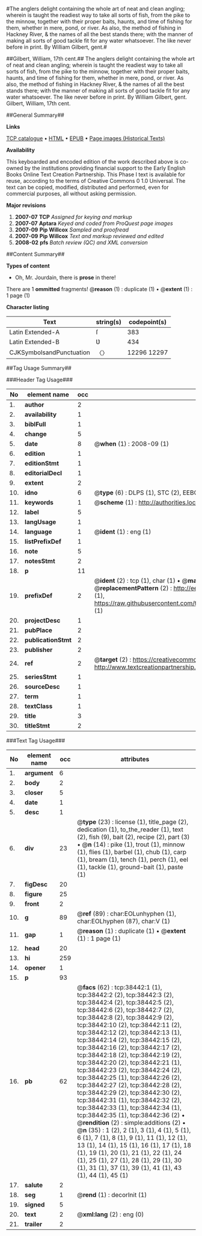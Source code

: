 #The anglers delight containing the whole art of neat and clean angling; wherein is taught the readiest way to take all sorts of fish, from the pike to the minnow, together with their proper baits, haunts, and time of fishing for them, whether in mere, pond, or river. As also, the method of fishing in Hackney River, & the names of all the best stands there; with the manner of making all sorts of good tackle fit for any water whatsoever. The like never before in print. By William Gilbert, gent.#

##Gilbert, William, 17th cent.##
The anglers delight containing the whole art of neat and clean angling; wherein is taught the readiest way to take all sorts of fish, from the pike to the minnow, together with their proper baits, haunts, and time of fishing for them, whether in mere, pond, or river. As also, the method of fishing in Hackney River, & the names of all the best stands there; with the manner of making all sorts of good tackle fit for any water whatsoever. The like never before in print. By William Gilbert, gent.
Gilbert, William, 17th cent.

##General Summary##

**Links**

[TCP catalogue](http://www.ota.ox.ac.uk/tcp/)  • 
[HTML](http://tei.it.ox.ac.uk/tcp/Texts-HTML/free/A42/A42741.html)  • 
[EPUB](http://tei.it.ox.ac.uk/tcp/Texts-EPUB/free/A42/A42741.epub) • 
[Page images (Historical Texts)](https://data.historicaltexts.jisc.ac.uk/view?pubId=eebo-99833963e&pageId=eebo-99833963e-38442-1)

**Availability**

This keyboarded and encoded edition of the
	       work described above is co-owned by the institutions
	       providing financial support to the Early English Books
	       Online Text Creation Partnership. This Phase I text is
	       available for reuse, according to the terms of Creative
	       Commons 0 1.0 Universal. The text can be copied,
	       modified, distributed and performed, even for
	       commercial purposes, all without asking permission.

**Major revisions**

1. __2007-07__ __TCP__ *Assigned for keying and markup*
1. __2007-07__ __Aptara__ *Keyed and coded from ProQuest page images*
1. __2007-09__ __Pip Willcox__ *Sampled and proofread*
1. __2007-09__ __Pip Willcox__ *Text and markup reviewed and edited*
1. __2008-02__ __pfs__ *Batch review (QC) and XML conversion*

##Content Summary##

**Types of content**

  * Oh, Mr. Jourdain, there is **prose** in there!

There are 1 **ommitted** fragments! 
 @__reason__ (1) : duplicate (1)  •  @__extent__ (1) : 1 page (1)

**Character listing**


|Text|string(s)|codepoint(s)|
|---|---|---|
|Latin Extended-A|ſ|383|
|Latin Extended-B|Ʋ|434|
|CJKSymbolsandPunctuation|〈〉|12296 12297|

##Tag Usage Summary##

###Header Tag Usage###

|No|element name|occ|attributes|
|---|---|---|---|
|1.|__author__|2||
|2.|__availability__|1||
|3.|__biblFull__|1||
|4.|__change__|5||
|5.|__date__|8| @__when__ (1) : 2008-09 (1)|
|6.|__edition__|1||
|7.|__editionStmt__|1||
|8.|__editorialDecl__|1||
|9.|__extent__|2||
|10.|__idno__|6| @__type__ (6) : DLPS (1), STC (2), EEBO-CITATION (1), PROQUEST (1), VID (1)|
|11.|__keywords__|1| @__scheme__ (1) : http://authorities.loc.gov/ (1)|
|12.|__label__|5||
|13.|__langUsage__|1||
|14.|__language__|1| @__ident__ (1) : eng (1)|
|15.|__listPrefixDef__|1||
|16.|__note__|5||
|17.|__notesStmt__|2||
|18.|__p__|11||
|19.|__prefixDef__|2| @__ident__ (2) : tcp (1), char (1)  •  @__matchPattern__ (2) : ([0-9\-]+):([0-9IVX]+) (1), (.+) (1)  •  @__replacementPattern__ (2) : http://eebo.chadwyck.com/downloadtiff?vid=$1&page=$2 (1), https://raw.githubusercontent.com/textcreationpartnership/Texts/master/tcpchars.xml#$1 (1)|
|20.|__projectDesc__|1||
|21.|__pubPlace__|2||
|22.|__publicationStmt__|2||
|23.|__publisher__|2||
|24.|__ref__|2| @__target__ (2) : https://creativecommons.org/publicdomain/zero/1.0/ (1), http://www.textcreationpartnership.org/docs/. (1)|
|25.|__seriesStmt__|1||
|26.|__sourceDesc__|1||
|27.|__term__|1||
|28.|__textClass__|1||
|29.|__title__|3||
|30.|__titleStmt__|2||


###Text Tag Usage###

|No|element name|occ|attributes|
|---|---|---|---|
|1.|__argument__|6||
|2.|__body__|2||
|3.|__closer__|5||
|4.|__date__|1||
|5.|__desc__|1||
|6.|__div__|23| @__type__ (23) : license (1), title_page (2), dedication (1), to_the_reader (1), text (2), fish (9), bait (2), recipe (2), part (3)  •  @__n__ (14) : pike (1), trout (1), minnow (1), flies (1), barbel (1), chub (1), carp (1), bream (1), tench (1), perch (1), eel (1), tackle (1), ground-bait (1), paste (1)|
|7.|__figDesc__|20||
|8.|__figure__|25||
|9.|__front__|2||
|10.|__g__|89| @__ref__ (89) : char:EOLunhyphen (1), char:EOLhyphen (87), char:V (1)|
|11.|__gap__|1| @__reason__ (1) : duplicate (1)  •  @__extent__ (1) : 1 page (1)|
|12.|__head__|20||
|13.|__hi__|259||
|14.|__opener__|1||
|15.|__p__|93||
|16.|__pb__|62| @__facs__ (62) : tcp:38442:1 (1), tcp:38442:2 (2), tcp:38442:3 (2), tcp:38442:4 (2), tcp:38442:5 (2), tcp:38442:6 (2), tcp:38442:7 (2), tcp:38442:8 (2), tcp:38442:9 (2), tcp:38442:10 (2), tcp:38442:11 (2), tcp:38442:12 (2), tcp:38442:13 (1), tcp:38442:14 (2), tcp:38442:15 (2), tcp:38442:16 (2), tcp:38442:17 (2), tcp:38442:18 (2), tcp:38442:19 (2), tcp:38442:20 (2), tcp:38442:21 (1), tcp:38442:23 (2), tcp:38442:24 (2), tcp:38442:25 (1), tcp:38442:26 (2), tcp:38442:27 (2), tcp:38442:28 (2), tcp:38442:29 (2), tcp:38442:30 (2), tcp:38442:31 (1), tcp:38442:32 (2), tcp:38442:33 (1), tcp:38442:34 (1), tcp:38442:35 (1), tcp:38442:36 (2)  •  @__rendition__ (2) : simple:additions (2)  •  @__n__ (35) : 1 (2), 2 (1), 3 (1), 4 (1), 5 (1), 6 (1), 7 (1), 8 (1), 9 (1), 11 (1), 12 (1), 13 (1), 14 (1), 15 (1), 16 (1), 17 (1), 18 (1), 19 (1), 20 (1), 21 (1), 22 (1), 24 (1), 25 (1), 27 (1), 28 (1), 29 (1), 30 (1), 31 (1), 37 (1), 39 (1), 41 (1), 43 (1), 44 (1), 45 (1)|
|17.|__salute__|2||
|18.|__seg__|1| @__rend__ (1) : decorInit (1)|
|19.|__signed__|5||
|20.|__text__|2| @__xml:lang__ (2) : eng (0)|
|21.|__trailer__|2||

